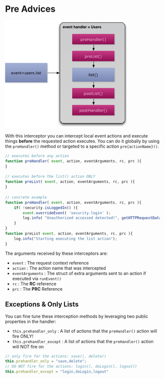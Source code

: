 # Pre Advices

![](../../../.gitbook/assets/eventhandler-prepost%20%282%29%20%281%29.jpg)

With this interceptor you can intercept local event actions and execute things **before** the requested action executes. You can do it globally by using the `preHandler()` method or targeted to a specific action `pre{actionName}()`.

```javascript
// executes before any action
function preHandler( event, action, eventArguments, rc, prc ){
}

// executes before the list() action ONLY
function preList( event, action, eventArguments, rc, prc ){
}

// concrete example
function preHandler( event, action, eventArguments, rc, prc ){
    if( !security.isLoggedIn() ){
        event.overrideEvent( 'security.login' );
        log.info( "Unauthorized accessed detected!", getHTTPRequestData() );
    }
}
function preList event, action, eventArguments, rc, prc ){
    log.info("Starting executing the list action");
}
```

The arguments received by these interceptors are:

* `event` : The request context reference
* `action` : The action name that was intercepted
* `eventArguments` : The struct of extra arguments sent to an action if executed via `runEvent()`
* `rc` : The **RC** reference
* `prc` : The **PRC** Reference

## Exceptions & Only Lists

You can fine tune these interception methods by leveraging two public properties in the handler:

* `this.prehandler_only` : A list of actions that the `preHandler()` action will fire ONLY!
* `this.prehandler_except` : A list of actions that the `preHandler()` action will NOT fire on

```javascript
// only fire for the actions: save(), delete()
this.prehandler_only = "save,delete";
// DO NOT fire for the actions: login(), doLogin(), logout()
this.prehandler_except = "login,doLogin,logout"
```

